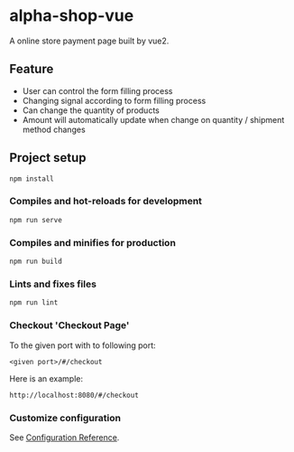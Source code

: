 # alpha-shop-vue
A online store payment page built by vue2.

## Feature
* User can control the form filling process
* Changing signal according to form filling process
* Can change the quantity of products
* Amount will automatically update when change on quantity / shipment method changes

## Project setup
```
npm install
```

### Compiles and hot-reloads for development
```
npm run serve
```

### Compiles and minifies for production
```
npm run build
```

### Lints and fixes files
```
npm run lint
```

### Checkout 'Checkout Page'
To the given port with to following port:
```
<given port>/#/checkout
```
Here is an example:
```
http://localhost:8080/#/checkout
```

### Customize configuration
See [Configuration Reference](https://cli.vuejs.org/config/).
